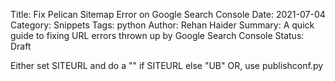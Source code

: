 Title: Fix Pelican Sitemap Error on Google Search Console
Date: 2021-07-04
Category: Snippets
Tags: python
Author: Rehan Haider
Summary: A quick guide to fixing URL errors thrown up by Google Search Console
Status: Draft

Either set SITEURL and do a "" if SITEURL else "UB"
OR, use publishconf.py